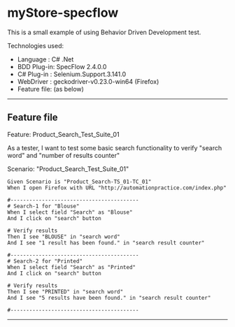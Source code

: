 # myStore-specflow

This is a small example of using Behavior Driven Development test.

Technologies used: 
  - Language   : C# .Net
  - BDD Plug-in: SpecFlow 2.4.0.0
  - C# Plug-in : Selenium.Support.3.141.0
  - WebDriver  : geckodriver-v0.23.0-win64 (Firefox) 
  - Feature file: (as below)

----------------------------------------------------------------------
  Feature file
----------------------------------------------------------------------

Feature: Product_Search_Test_Suite_01

As a tester, I want to test some basic search functionality to verify "search word" and "number of results counter"

Scenario: "Product_Search_Test_Suite_01"

	Given Scenario is "Product_Search-TS_01-TC_01"
	When I open Firefox with URL "http://automationpractice.com/index.php"

	#-----------------------------------------
	# Search-1 for "Blouse" 
	When I select field "Search" as "Blouse"
	And I click on "search" button

	# Verify results
	Then I see "BLOUSE" in "search word"
	And I see "1 result has been found." in "search result counter"
  
  	#-----------------------------------------
	# Search-2 for "Printed"
	When I select field "Search" as "Printed"
	And I click on "search" button

	# Verify results
	Then I see "PRINTED" in "search word"
	And I see "5 results have been found." in "search result counter"

	#-----------------------------------------
	
----------------------------------------------------------------------
  
